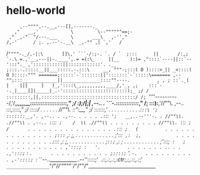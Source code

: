 # hello-world

         ,--"""",--.__,---[],-------._         
       ,"   __,'            \         \--""""""==;-
     ," _,-"  "/---.___     \       ___\   ,-'',"
    /,-'      / ;. ,.--'-.__\  _,-"" ,| `,'   /
   /``""""-._/,-|:\       []\,' ```-/:;-. `. /
             `  ;:::      ||       /:,;  `-.\
                =.,'__,---||-.____',.=
                =(:\_     ||__    ):)=
               ,"::::`----||::`--':::"._
             ,':::::::::::||::::::::::::'.
    .__     ;:::.-.:::::__||___:::::.-.:::\     __,
       """-;:::( O )::::>_|| _<::::( O )::::-"""
   =======;:::::`-`:::::::||':::::::`-`:::::\=======
    ,--"";:::_____________||______________::::""----.          , ,
         ; ::`._(    |    |||     |   )_,'::::\_,,,,,,,,,,____/,'_,
       ,;    :::`--._|____[]|_____|_.-'::::::::::::::::::::::::);_
      ;/ /      :::::::::,||,:::::::::::::::::::::::::::::::::::/
     /; ``''''----------/,'/,__,,,,,____:::::::::::::::::::::,"
     ;/                :);/|_;| ,--.. . ```-.:::::::::::::_,"
    /;                :::):__,'//""\\. ,--.. \:::,:::::_,"
   ;/              :::::/ . . . . . . //""\\. \::":__,"
   ;/          :::::::,' . . . . . . . . . . .:`::\
   ';      :::::::__,'. ,--.. . .,--. . . . . .:`::`
   ';   __,..--'''-. . //""\\. .//""\\ . ,--.. :`:::`
   ;    /  \\ .//""\\ . . . . . . . . . //""\\. :`::`
   ;   /       . . . . . . . . . . . . . . . . .:`::`
   ;   (          . . . . . . . . . . . . . . . ;:::`
   ,:  ;,            . . . . . . . . . . . . . ;':::`
   ,:  ;,             . . . . . . . . . . . . .;`:::
   ,:   ;,             . . . . . . . . . . . . ;`::;`
    ,:  ;             . . . . . . . . . . . . ;':::;`
     :   ;             . . . . . . . . . . . ,':::;
      :   '.          . . . . . . . .. . . .,':::;`
       :    `.       . . . . . . . . . . . ;::::;`
        '.    `-.   . . . . . . . . . . ,-'::::;
          `:_    ``--..___________..--'':::::;'`
             `._::,.:,.:,:_ctr_:,:,.::,.:_;'`
________________`"\/"\/\/'""""`\/"\/""\/"____________________________


